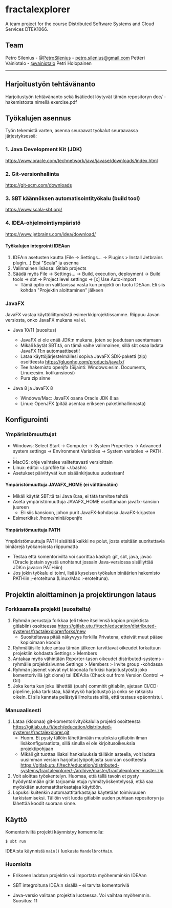 # fractalexplorer

A team project for the course Distributed Software Systems and Cloud Services DTEK1066. 

## Team

Petro Silenius - [@PetroSilenius](https://github.com/PetroSilenius) - petro.silenius@gmail.com
Petteri Vainiotalo - [@vainiotalo](https://github.com/vainiotalo)
Petri Holopainen

___

## Harjoitustyön tehtävänanto
Harjoitustyön tehtävänanto sekä lisätiedot löytyvät tämän repositoryn doc/ -hakemistosta nimellä exercise.pdf

## Työkalujen asennus
Työn tekemistä varten, asenna seuraavat työkalut seuraavassa järjestyksessä:

### 1. Java Development Kit (JDK)
https://www.oracle.com/technetwork/java/javase/downloads/index.html

### 2. Git-versionhallinta
https://git-scm.com/downloads

### 3. SBT käännöksen automatisointityökalu (build tool)
https://www.scala-sbt.org/

### 4. IDEA-ohjelmointiympäristö
https://www.jetbrains.com/idea/download/

#### Työkalujen integrointi IDEAan
1. IDEA:n asetusten kautta (File -> Settings... -> Plugins > Install Jetbrains plugin...) Etsi "Scala" ja asenna
2. Valinnainen lisäosa: Gitlab projects
3. Säädä myös File -> Settings... -> Build, execution, deployment -> Build tools -> sbt -> Project level settings -> [x] Use Auto-import
    - Tämä optio on valittavissa vasta kun projekti on tuotu IDEAan. Eli siis kohdan "Projektin aloittaminen" jälkeen

### JavaFX
JavaFX vastaa käyttöliittymästä esimerkkiprojektissamme. Riippuu Javan versiosta, onko JavaFX mukana vai ei.

- Java 10/11 (suositus)
    - JavaFX ei ole enää JDK:n mukana, joten se joudutaan asentamaan
    - Mikäli käytät SBT:tä, on tämä vaihe valinnainen, sillä sbt osaa ladata JavaFX 11:n automaattisesti!
    - Lataa käyttöjärjestelmällesi sopiva JavaFX SDK-paketti (zip) osoitteesta https://gluonhq.com/products/javafx/
    - Tee hakemisto openjfx (Sijainti: Windows:esim. Documents, Linux:esim. kotikansioosi)
    - Pura zip sinne

- Java 8 ja JavaFX 8
    - Windows/Mac: JavaFX osana Oracle JDK 8:aa
    - Linux: OpenJFX (pitää asentaa erikseen paketinhallinnasta)

## Konfigurointi

### Ympäristömuuttujat

- Windows: Select Start -> Computer -> System Properties -> Advanced system settings -> Environment Variables -> System variables -> PATH. ...
- MacOS: ohje vaihtelee valitettavasti versioittain
- Linux: editoi ~/.profile tai ~/.bashrc
- Asetukset päivittyvät kun sisäänkirjautuu uudestaan!

#### Ympäristömuuttuja JAVAFX_HOME (ei välttämätön)
- Mikäli käytät SBT:tä tai Java 8:aa, ei tätä tarvitse tehdä
- Aseta ympäristömuuttuja JAVAFX_HOME osoittamaan javafx-kansion juureen
    - Eli siis kansioon, johon purit JavaFX-kohdassa JavaFX-kirjaston
- Esimerkiksi: /home/minä/openjfx

#### Ympäristömuuttuja PATH
Ympäristömuuttuja PATH sisältää kaikki ne polut, josta etsitään suoritettavia binäärejä työkansiosta riippumatta
- Testaa että komentoriviltä voi suorittaa käskyt: git, sbt, java, javac (Oracle jostain syystä unohtanut jossain Java-versiossa sisällyttää JDK:n javac:n PATH:iin)
- Jos jokin työkalu ei toimi, lisää kyseisen työkalun binäärien hakemisto PATHiin ;-eroteltuna (Linux/Mac :-eroteltuna).

## Projektin aloittaminen ja projektirungon lataus

### Forkkaamalla projekti (suositeltu)
1. Ryhmän perustaja forkkaa (eli tekee itsellensä kopion projektista gitlabiin) osoitteessa https://gitlab.utu.fi/tech/education/distributed-systems/fractalexplorer/forks/new
    - Suositeltavaa pitää näkyvyys forkilla Privatena, etteivät muut pääse kopioimaan koodia
2. Ryhmäläisille tulee antaa tämän jälkeen tarvittavat oikeudet forkattuun projektiin kohdasta Settings > Members
3. Antakaa myös vähintään Reporter-tason oikeudet distributed-systems -ryhmälle projektisivunne Settings > Members > Invite group -kohdassa
4. Ryhmän jäsenet voivat nyt kloonata forkkisi harjoitustyöstä joko komentorivillä (git clone) tai IDEA:lla (Check out from Version Control -> Git)
5. Joka kerta kun joku lähettää (push) commitit gitlabiin, ajetaan CI/CD-pipeline, joka tarkistaa, kääntyykö harjoitustyö ja onko se ratkaistu oikein. Ei siis kannata pelästyä ilmoitusta siitä, että testaus epäonnistui.

### Manuaalisesti
1. Lataa (kloonaa) git-komentorivityökalulla projekti osoitteesta https://gitlab.utu.fi/tech/education/distributed-systems/fractalexplorer.git
    - Huom. Et pysty tällöin lähettämään muutoksia gitlabiin ilman lisäkonfiguraatiota, sillä sinulla ei ole kirjoitusoikeuksia projektipohjaan
    - Mikäli git tuottaa liiaksi hankaluuksia tälläkin asteella, voit ladata uusimman version harjoitustyöpohjasta suoraan osoitteesta https://gitlab.utu.fi/tech/education/distributed-systems/fractalexplorer/-/archive/master/fractalexplorer-master.zip
2. Voit aloittaa työskentelyn. Huomaa, että tällä tavoin et pysty hyödyntämään gitin tarjoamia etuja ryhmätyöskentelyssä, etkä saa myöskään automaattitarkastajaa käyttöön.
3. Lopuksi kuitenkin automaattitarkastajaa käytetään toimivuuden tarkistamiseksi. Tällöin voit luoda gitlabiin uuden puhtaan repositoryn ja lähettää koodit suoraan sinne.


## Käyttö
Komentoriviltä projekti käynnistyy komennolla:

```shell
$ sbt run
```

IDEA:sta käynnistä `main()` luokasta `MandelbrotMain`.

### Huomioita

- Erikseen ladatun projektin voi importata myöhemminkin IDEAan

- SBT integroituna IDEA:n sisällä – ei tarvita komentoriviä

- Java-versio valitaan projektia luotaessa. Voi vaihtaa myöhemmin. Suositus: 11
